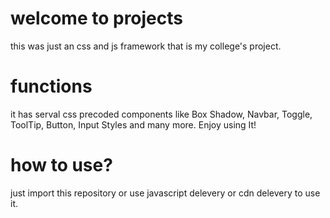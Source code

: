 # welcome to projects
this was just an css and js framework that is my college's project.

# functions
it has serval css precoded components like Box Shadow, Navbar, Toggle, ToolTip, Button, Input Styles and many more.
Enjoy using It!

# how to use?
just import this repository or use javascript delevery or cdn delevery to use it.
<style rel="stylesheet" href="https://cdn.jsdelivr.net/gh/rahulblob/projects/framework/style.css">
